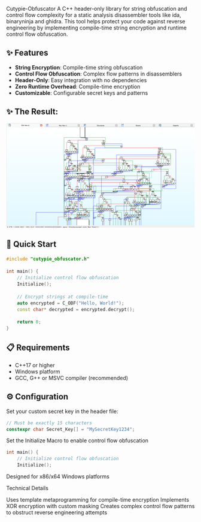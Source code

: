 Cutypie-Obfuscator
A C++ header-only library for string obfuscation and control flow complexity for a static analysis disassembler tools like ida, binaryninja and ghidra. 
This tool helps protect your code against reverse engineering by implementing compile-time string encryption and runtime control flow obfuscation.


## ✨ Features
- **String Encryption**: Compile-time string obfuscation
- **Control Flow Obfuscation**: Complex flow patterns in disassemblers
- **Header-Only**: Easy integration with no dependencies
- **Zero Runtime Overhead**: Compile-time encryption
- **Customizable**: Configurable secret keys and patterns


## ✨ The Result:
<div align="center">
    <img src="images/example.png" alt="result" width="900"/>
</div>

## 🚀 Quick Start
```cpp
#include "cutypie_obfuscator.h"

int main() {
    // Initialize control flow obfuscation
    Initialize();

    // Encrypt strings at compile-time
    auto encrypted = C_OBF("Hello, World!");
    const char* decrypted = encrypted.decrypt();
    
    return 0;
}
```
## 📋 Requirements
- C++17 or higher
- Windows platform
- GCC, G++ or MSVC compiler (recommended)

## ⚙️ Configuration
Set your custom secret key in the header file:
```cpp
// Must be exactly 15 characters
constexpr char Secret_Key[] = "MySecretKey1234";
```
Set the Initialize Macro to enable control flow obfuscation
```cpp
int main() {
    // Initialize control flow obfuscation
    Initialize();
```

Designed for x86/x64 Windows platforms

Technical Details

Uses template metaprogramming for compile-time encryption
Implements XOR encryption with custom masking
Creates complex control flow patterns to obstruct reverse engineering attempts
